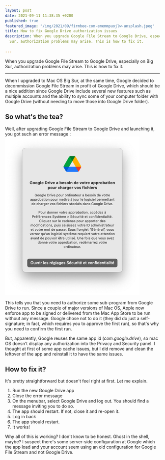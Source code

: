 ```yaml
---
layout: post
date: 2021-09-11 11:38:35 +0200
published: true
featured_image: "/img/2021/09/firmbee-com-ememmpuojlw-unsplash.jpeg"
title: How to fix Google Drive authorization issues
description: When you upgrade Google File Stream to Google Drive, especially on Big
  Sur, authorization problems may arise. This is how to fix it.

---
```

When you upgrade Google File Stream to Google Drive, especially on Big Sur, authorization problems may arise. This is how to fix it.

***

When I upgraded to Mac OS Big Sur, at the same time, Google decided to decommission Google File Stream in profit of Google Drive, which should be a nice addition since Google Drive include several new features such as multiple accounts and the ability to sync some of your computer folder with Google Drive (without needing to move those into Google Drive folder).

## So what's the tea?

Well, after upgrading Google File Stream to Google Drive and launching it, you got such an error message :  
![](/img/2021/09/capture-d-ecran-2021-09-10-a-18-12-10.png)

This tells you that you need to authorize some sub-program from Google Drive to run. Since a couple of major versions of Mac OS, Apple now enforce app to be signed or delivered from the Mac App Store to be run without any message. Google chose not to do it (they did do just a self-signature; in fact, which requires you to approve the first run), so that's why you need to confirm the first run.

But, apparently, Google reuses the same app id (_com.google.drive_), so mac OS doesn't display any authorization into the Privacy and Security panel. I thought at first of some app cache issues, but I did remove and clean the leftover of the app and reinstall it to have the same issues.

## How to fix it?

It's pretty straightforward but doesn't feel right at first. Let me explain.

1. Run the new Google Drive app
2. Close the error message
3. On the menubar, select Google Drive and log out. You should find a message inviting you to do so.
4. The app should restart. If not, close it and re-open it.
5. Log in back
6. The app should restart.
7. It works!

Why all of this is working? I don't know to be honest. Ghost in the shell, maybe? I suspect there's some server-side configuration at Google which the app load and your account seem using an old configuration for Google File Stream and not Google Drive. 